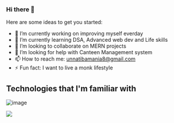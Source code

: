 ### Hi there 👋

Here are some ideas to get you started:

- 🔭 I’m currently working on improving myself everday
- 🌱 I’m currently learning DSA, Advanced web dev and Life skills
- 👯 I’m looking to collaborate on MERN projects
- 🤔 I’m looking for help with Canteen Management system
- 📫 How to reach me: unnatibamania8@gmail.com  
- ⚡ Fun fact: I want to live a monk lifestyle

## Technologies that I'm familiar with
![image](https://user-images.githubusercontent.com/49743432/118966360-47b99400-b987-11eb-964f-732d17ddbd58.png)

![](https://github-readme-stats.vercel.app/api?username=unnati2000&&show_icons=true&title_color=ffffff&icon_color=bb2acf&text_color=daf7dc&bg_color=151515)
